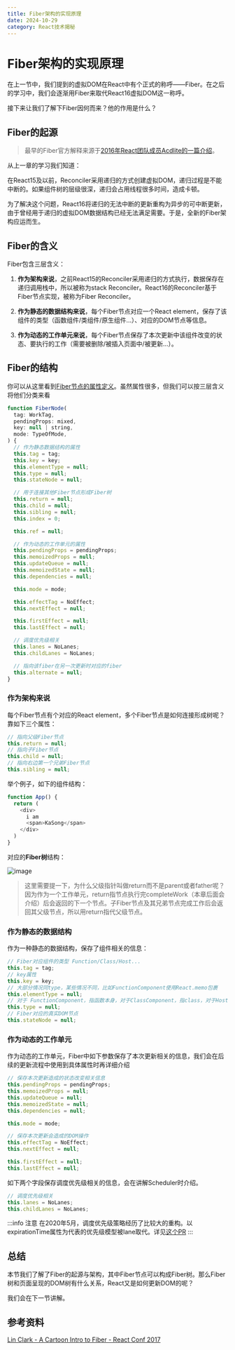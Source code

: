 ```yaml
---
title: Fiber架构的实现原理
date: 2024-10-29
category: React技术揭秘
---
```


# Fiber架构的实现原理

在上一节中，我们提到的虚拟DOM在React中有个正式的称呼——Fiber。在之后的学习中，我们会逐渐用Fiber来取代React16虚拟DOM这一称呼。

接下来让我们了解下Fiber因何而来？他的作用是什么？

## Fiber的起源

> 最早的Fiber官方解释来源于[2016年React团队成员Acdlite的一篇介绍](https://github.com/acdlite/react-fiber-architecture)。

从上一章的学习我们知道：

在React15及以前，Reconciler采用递归的方式创建虚拟DOM，递归过程是不能中断的。如果组件树的层级很深，递归会占用线程很多时间，造成卡顿。

为了解决这个问题，React16将递归的无法中断的更新重构为异步的可中断更新，由于曾经用于递归的虚拟DOM数据结构已经无法满足需要。于是，全新的Fiber架构应运而生。

## Fiber的含义

Fiber包含三层含义：

1. **作为架构来说**，之前React15的Reconciler采用递归的方式执行，数据保存在递归调用栈中，所以被称为stack Reconciler。React16的Reconciler基于Fiber节点实现，被称为Fiber Reconciler。

2. **作为静态的数据结构来说**，每个Fiber节点对应一个React element，保存了该组件的类型（函数组件/类组件/原生组件...）、对应的DOM节点等信息。

3. **作为动态的工作单元来说**，每个Fiber节点保存了本次更新中该组件改变的状态、要执行的工作（需要被删除/被插入页面中/被更新...）。

## Fiber的结构

你可以从这里看到[Fiber节点的属性定义](https://github.com/facebook/react/blob/1fb18e22ae66fdb1dc127347e169e73948778e5a/packages/react-reconciler/src/ReactFiber.new.js#L117)。虽然属性很多，但我们可以按三层含义将他们分类来看

```javascript
function FiberNode(
  tag: WorkTag,
  pendingProps: mixed,
  key: null | string,
  mode: TypeOfMode,
) {
  // 作为静态数据结构的属性
  this.tag = tag;
  this.key = key;
  this.elementType = null;
  this.type = null;
  this.stateNode = null;

  // 用于连接其他Fiber节点形成Fiber树
  this.return = null;
  this.child = null;
  this.sibling = null;
  this.index = 0;

  this.ref = null;

  // 作为动态的工作单元的属性
  this.pendingProps = pendingProps;
  this.memoizedProps = null;
  this.updateQueue = null;
  this.memoizedState = null;
  this.dependencies = null;

  this.mode = mode;

  this.effectTag = NoEffect;
  this.nextEffect = null;

  this.firstEffect = null;
  this.lastEffect = null;

  // 调度优先级相关
  this.lanes = NoLanes;
  this.childLanes = NoLanes;

  // 指向该fiber在另一次更新时对应的fiber
  this.alternate = null;
}
```

### 作为架构来说

每个Fiber节点有个对应的React element，多个Fiber节点是如何连接形成树呢？靠如下三个属性：

```javascript
// 指向父级Fiber节点
this.return = null;
// 指向子Fiber节点
this.child = null;
// 指向右边第一个兄弟Fiber节点
this.sibling = null;
```

举个例子，如下的组件结构：

```javascript
function App() {
  return (
    <div>
      i am
      <span>KaSong</span>
    </div>
  )
}
```

对应的**Fiber树**结构：

![image](https://react.iamkasong.com/img/fiber.png)

> 这里需要提一下，为什么父级指针叫做return而不是parent或者father呢？因为作为一个工作单元，return指节点执行完completeWork（本章后面会介绍）后会返回的下一个节点。子Fiber节点及其兄弟节点完成工作后会返回其父级节点，所以用return指代父级节点。

### 作为静态的数据结构

作为一种静态的数据结构，保存了组件相关的信息：

```javascript
// Fiber对应组件的类型 Function/Class/Host...
this.tag = tag;
// key属性
this.key = key;
// 大部分情况同type，某些情况不同，比如FunctionComponent使用React.memo包裹
this.elementType = null;
// 对于 FunctionComponent，指函数本身，对于ClassComponent，指class，对于HostComponent，指DOM节点tagName
this.type = null;
// Fiber对应的真实DOM节点
this.stateNode = null;
```

### 作为动态的工作单元

作为动态的工作单元，Fiber中如下参数保存了本次更新相关的信息，我们会在后续的更新流程中使用到具体属性时再详细介绍

```javascript
// 保存本次更新造成的状态改变相关信息
this.pendingProps = pendingProps;
this.memoizedProps = null;
this.updateQueue = null;
this.memoizedState = null;
this.dependencies = null;

this.mode = mode;

// 保存本次更新会造成的DOM操作
this.effectTag = NoEffect;
this.nextEffect = null;

this.firstEffect = null;
this.lastEffect = null;
```

如下两个字段保存调度优先级相关的信息，会在讲解Scheduler时介绍。

```javascript
// 调度优先级相关
this.lanes = NoLanes;
this.childLanes = NoLanes;
```

:::info 注意
在2020年5月，调度优先级策略经历了比较大的重构。以expirationTime属性为代表的优先级模型被lane取代。详见[这个PR](https://github.com/facebook/react/pull/18796)
:::

## 总结

本节我们了解了Fiber的起源与架构，其中Fiber节点可以构成Fiber树。那么Fiber树和页面呈现的DOM树有什么关系，React又是如何更新DOM的呢？

我们会在下一节讲解。

## 参考资料

[Lin Clark - A Cartoon Intro to Fiber - React Conf 2017](https://www.bilibili.com/video/BV1it411p7v6?from=search&seid=3508901752524570226)
